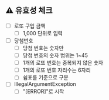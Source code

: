 ## ⚠️ 유효성 체크
-[ ] 로또 구입 금액
  - [ ] 1,000 단위로 입력
- [ ] 당첨번호
  - [ ] 당첨 번호는 숫자만
  - [ ] 당첨 번호의 숫자 범위는 1~45
  - [ ] 1개의 로또 번호는 중복되지 않은 숫자
  - [ ] 1개의 로또 번호 자리수는 6자리
  - [ ] 쉼표를 기준으로 구분
- [ ] IllegalArgumentException
  - [ ] "[ERROR]"로 시작
